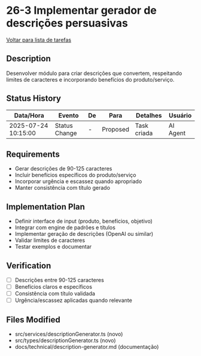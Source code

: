 # 26-3 Implementar gerador de descrições persuasivas

[Voltar para lista de tarefas](./tasks.md)

## Description
Desenvolver módulo para criar descrições que convertem, respeitando limites de caracteres e incorporando benefícios do produto/serviço.

## Status History
| Data/Hora           | Evento         | De         | Para      | Detalhes                                 | Usuário |
|---------------------|---------------|------------|-----------|------------------------------------------|---------|
| 2025-07-24 10:15:00 | Status Change | -          | Proposed  | Task criada                              | AI Agent |

## Requirements
- Gerar descrições de 90-125 caracteres
- Incluir benefícios específicos do produto/serviço
- Incorporar urgência e escassez quando apropriado
- Manter consistência com título gerado

## Implementation Plan
- Definir interface de input (produto, benefícios, objetivo)
- Integrar com engine de padrões e títulos
- Implementar geração de descrições (OpenAI ou similar)
- Validar limites de caracteres
- Testar exemplos e documentar

## Verification
- [ ] Descrições entre 90-125 caracteres
- [ ] Benefícios claros e específicos
- [ ] Consistência com título validada
- [ ] Urgência/escassez aplicadas quando relevante

## Files Modified
- src/services/descriptionGenerator.ts (novo)
- src/types/descriptionGenerator.ts (novo)
- docs/technical/description-generator.md (documentação) 